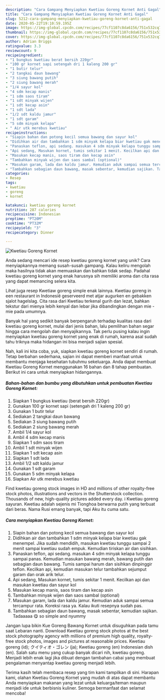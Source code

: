 ```yaml
---
description: "Cara Gampang Menyiapkan Kwetiau Goreng Kornet Anti Gagal"
title: "Cara Gampang Menyiapkan Kwetiau Goreng Kornet Anti Gagal"
slug: 5212-cara-gampang-menyiapkan-kwetiau-goreng-kornet-anti-gagal
date: 2020-05-22T19:10:59.195Z
image: https://img-global.cpcdn.com/recipes/77cf1107c8da6156/751x532cq70/kwetiau-goreng-kornet-foto-resep-utama.jpg
thumbnail: https://img-global.cpcdn.com/recipes/77cf1107c8da6156/751x532cq70/kwetiau-goreng-kornet-foto-resep-utama.jpg
cover: https://img-global.cpcdn.com/recipes/77cf1107c8da6156/751x532cq70/kwetiau-goreng-kornet-foto-resep-utama.jpg
author: Adrian Briggs
ratingvalue: 3.3
reviewcount: 9
recipeingredient:
- "1 bungkus kwetiau berat bersih 220gr"
- "100 gr kornet sapi setengah dri 1 kaleng 200 gr"
- "1 butir telur"
- "2 tangkai daun bawang"
- "3 siung bawang putih"
- "2 siung bawang merah"
- "1/4 sayur kol"
- "4 sdm kecap manis"
- "1 sdm saos tiram"
- "1 sdt minyak wijen"
- "1 sdt kecap asin"
- "1 sdt lada"
- "1/2 sdt kaldu jamur"
- "1 sdt garam"
- "5 sdm minyak kelapa"
- " Air utk merebus kwetiau"
recipeinstructions:
- "Siapin bahan dan potong kecil semua bawang dan sayur kol"
- "Didihkan air dan tambahkan 1 sdm minyak kelapa biar kwetiau gak menempel. Jika sudah mendidih, masukan kwetiau tunggu sampai 2 menit sampai kwetiau sudah empuk. Kemudian tiriskan air dan sisihkan."
- "Panaskan teflon, api sedang. masukan 4 sdm minyak kelapa tunggu sampai panas. Kemudian masukan bawang merah, bawang putih dan sebagian daun bawang. Tumis sampai harum dan sisihkan dinpinggir teflon. Kecilkan api, kemudian masukan telur tambahkan sejumput garam dan orak arik telur."
- "Api sedang, Masukan kornet, tumis sekitar 1 menit. Kecilkan api dan masukan kwetiau dan sayur kol"
- "Masukan kecap manis, saos tiram dan kecap asin"
- "Tambahkan minyak wijen dan saos sambal (optional)"
- "Masukan garam, lada dan kaldu jamur. Kemudian aduk sampai semua tercampur rata. Koreksi rasa ya. Kalau ikuti resepnya sudah pas."
- "Tambahkan sebagian daun bawang, masak sebentar, kemudian sajikan. Tadaaaaa 😋 so simple and nyummy"
categories:
- Resep
tags:
- kwetiau
- goreng
- kornet

katakunci: kwetiau goreng kornet 
nutrition: 287 calories
recipecuisine: Indonesian
preptime: "PT20M"
cooktime: "PT32M"
recipeyield: "3"
recipecategory: Dinner

---
```



![Kwetiau Goreng Kornet](https://img-global.cpcdn.com/recipes/77cf1107c8da6156/751x532cq70/kwetiau-goreng-kornet-foto-resep-utama.jpg)

Anda sedang mencari ide resep kwetiau goreng kornet yang unik? Cara menyiapkannya memang susah-susah gampang. Kalau keliru mengolah maka hasilnya tidak akan memuaskan dan bahkan tidak sedap. Padahal kwetiau goreng kornet yang enak harusnya sih memiliki aroma dan cita rasa yang dapat memancing selera kita.

Lihat juga resep Kwetiaw goreng simple enak lainnya. Kwetiau goreng in een restaurant in Indonesië geserveerd met atjar augurken en gebakken sjalot hagelslag. Cita rasa dari Kwetiau terkenal gurih dan lezat, bahkan tekstur dari mienya lebih kenyal dan lebar jika dibandingkan dengan mie - mie pada umumnya.

Banyak hal yang sedikit banyak berpengaruh terhadap kualitas rasa dari kwetiau goreng kornet, mulai dari jenis bahan, lalu pemilihan bahan segar hingga cara mengolah dan menyajikannya. Tak perlu pusing kalau ingin menyiapkan kwetiau goreng kornet yang enak di rumah, karena asal sudah tahu triknya maka hidangan ini bisa menjadi sajian spesial.


Nah, kali ini kita coba, yuk, siapkan kwetiau goreng kornet sendiri di rumah. Tetap berbahan sederhana, sajian ini dapat memberi manfaat untuk membantu menjaga kesehatan tubuhmu sekeluarga. Anda dapat membuat Kwetiau Goreng Kornet menggunakan 16 bahan dan 8 tahap pembuatan. Berikut ini cara untuk menyiapkan hidangannya.

<!--inarticleads1-->

##### Bahan-bahan dan bumbu yang dibutuhkan untuk pembuatan Kwetiau Goreng Kornet:

1. Siapkan 1 bungkus kwetiau (berat bersih 220gr)
1. Gunakan 100 gr kornet sapi (setengah dri 1 kaleng 200 gr)
1. Gunakan 1 butir telur
1. Sediakan 2 tangkai daun bawang
1. Sediakan 3 siung bawang putih
1. Sediakan 2 siung bawang merah
1. Ambil 1/4 sayur kol
1. Ambil 4 sdm kecap manis
1. Siapkan 1 sdm saos tiram
1. Ambil 1 sdt minyak wijen
1. Siapkan 1 sdt kecap asin
1. Siapkan 1 sdt lada
1. Ambil 1/2 sdt kaldu jamur
1. Gunakan 1 sdt garam
1. Gunakan 5 sdm minyak kelapa
1. Siapkan  Air utk merebus kwetiau


Find kwetiau goreng stock images in HD and millions of other royalty-free stock photos, illustrations and vectors in the Shutterstock collection. Thousands of new, high-quality pictures added every day. i Kwetiau goreng sayuran. Kwetiau adalah sejenis mi Tionghoa berwarna putih yang terbuat dari beras. Nama Rusi emang banyak, tapi Aku itu cuma satu. 

<!--inarticleads2-->

##### Cara menyiapkan Kwetiau Goreng Kornet:

1. Siapin bahan dan potong kecil semua bawang dan sayur kol
1. Didihkan air dan tambahkan 1 sdm minyak kelapa biar kwetiau gak menempel. Jika sudah mendidih, masukan kwetiau tunggu sampai 2 menit sampai kwetiau sudah empuk. Kemudian tiriskan air dan sisihkan.
1. Panaskan teflon, api sedang. masukan 4 sdm minyak kelapa tunggu sampai panas. Kemudian masukan bawang merah, bawang putih dan sebagian daun bawang. Tumis sampai harum dan sisihkan dinpinggir teflon. Kecilkan api, kemudian masukan telur tambahkan sejumput garam dan orak arik telur.
1. Api sedang, Masukan kornet, tumis sekitar 1 menit. Kecilkan api dan masukan kwetiau dan sayur kol
1. Masukan kecap manis, saos tiram dan kecap asin
1. Tambahkan minyak wijen dan saos sambal (optional)
1. Masukan garam, lada dan kaldu jamur. Kemudian aduk sampai semua tercampur rata. Koreksi rasa ya. Kalau ikuti resepnya sudah pas.
1. Tambahkan sebagian daun bawang, masak sebentar, kemudian sajikan. Tadaaaaa 😋 so simple and nyummy


Jangan lupa bikin Kue Goreng Bawang Kornet untuk disuguhkan pada tamu saat Lebaran nanti. Download Kwetiau goreng stock photos at the best stock photography agency with millions of premium high quality, royalty-free stock photos, images and pictures at reasonable prices. Kwetiau goreng (id); クイティオ・ゴレン (ja); Kwetiau goreng (en) Indonesian dish (en). Salah satu menu yang cukup banyak dicari nih, kwetiau goreng. Menjadi lebih enak lagi jika dibuat dengan tambahan cabai yang membuat pengalaman menyantap kwetiau goreng menjadi lebih. 

Terima kasih telah membaca resep yang tim kami tampilkan di sini. Harapan kami, olahan Kwetiau Goreng Kornet yang mudah di atas dapat membantu Anda menyiapkan makanan yang lezat untuk keluarga/teman maupun menjadi ide untuk berbisnis kuliner. Semoga bermanfaat dan selamat mencoba!
